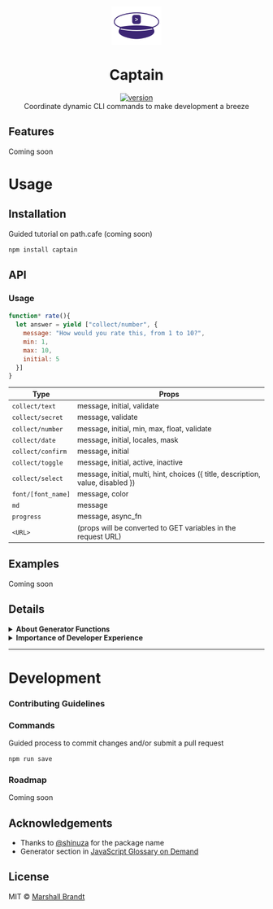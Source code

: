 <div align="center">
  <img src="https://github.com/marshallcb/captain/raw/master/captain.png" alt="Captain" width="100" />
</div>

<h1 align="center">Captain</h1>
<div align="center">
  <a href="https://npmjs.org/package/captain">
    <img src="https://badgen.now.sh/npm/v/captain" alt="version" />
  </a>
</div>

<div align="center">Coordinate dynamic CLI commands to make development a breeze</div>

## Features

Coming soon

# Usage

## Installation

Guided tutorial on path.cafe (coming soon)

```sh
npm install captain
```

## API

### Usage

```js
function* rate(){
  let answer = yield ["collect/number", {
    message: "How would you rate this, from 1 to 10?",
    min: 1,
    max: 10,
    initial: 5
  }]
}
```

| Type | Props |
| --- | --- |
| `collect/text` | message, initial, validate |
| `collect/secret` | message, validate |
| `collect/number` | message, initial, min, max, float, validate |
| `collect/date` | message, initial, locales, mask |
| `collect/confirm` | message, initial |
| `collect/toggle` | message, initial, active, inactive |
| `collect/select` | message, initial, multi, hint, choices ({ title, description, value, disabled })  |
| `font/[font_name]` | message, color |
| `md` | message |
| `progress` | message, async_fn |
| `<URL>` | (props will be converted to GET variables in the request URL) |


## Examples

Coming soon

## Details

<details>
  <summary><strong>About Generator Functions</strong></summary>
  <div>
    Coming soon
  </div>
</details>
<details>
  <summary><strong>Importance of Developer Experience</strong></summary>
  <div>
    Coming soon
  </div>
</details>

- - -

# Development

### Contributing Guidelines

### Commands

Guided process to commit changes and/or submit a pull request
```sh
npm run save
```

### Roadmap

Coming soon

## Acknowledgements
- Thanks to [@shinuza](https://github.com/shinuza) for the package name
- Generator section in [JavaScript Glossary on Demand](https://leanpub.com/jsglossary)

## License

MIT © [Marshall Brandt](https://m4r.sh)
